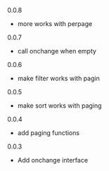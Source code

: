 0.0.8
* more works with perpage

0.0.7
* call onchange when empty

0.0.6
* make filter works with pagin

0.0.5
* make sort works with paging

0.0.4
* add paging functions

0.0.3
* Add onchange interface
